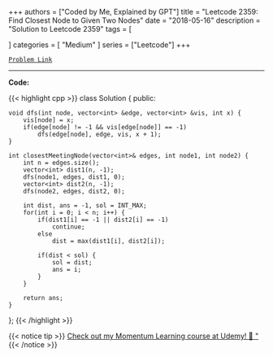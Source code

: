 
+++
authors = ["Coded by Me, Explained by GPT"]
title = "Leetcode 2359: Find Closest Node to Given Two Nodes"
date = "2018-05-16"
description = "Solution to Leetcode 2359"
tags = [
    
]
categories = [
    "Medium"
]
series = ["Leetcode"]
+++



[`Problem Link`](https://leetcode.com/problems/find-closest-node-to-given-two-nodes/description/)

---

**Code:**

{{< highlight cpp >}}
class Solution {
public:
    
    void dfs(int node, vector<int> &edge, vector<int> &vis, int x) {
        vis[node] = x;
        if(edge[node] != -1 && vis[edge[node]] == -1)
            dfs(edge[node], edge, vis, x + 1);
    }
    
    int closestMeetingNode(vector<int>& edges, int node1, int node2) {
        int n = edges.size();
        vector<int> dist1(n, -1);
        dfs(node1, edges, dist1, 0);
        vector<int> dist2(n, -1);
        dfs(node2, edges, dist2, 0);
        
        int dist, ans = -1, sol = INT_MAX;
        for(int i = 0; i < n; i++) {
            if(dist1[i] == -1 || dist2[i] == -1)
                continue;
            else
                dist = max(dist1[i], dist2[i]);
            
            if(dist < sol) {
                sol = dist;
                ans = i;
            }
        }
        
        return ans;
    }
};
{{< /highlight >}}



{{< notice tip >}}
[Check out my Momentum Learning course at Udemy! 🚀 "](https://www.udemy.com/course/blind-75-the-data-structures-and-algorithms-essentials/)
{{< /notice >}}

